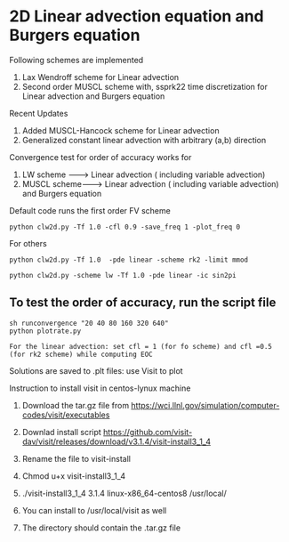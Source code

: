 # 2D Linear advection equation and Burgers equation
Following schemes are implemented
1. Lax Wendroff scheme for Linear advection 
2. Second order MUSCL scheme with, ssprk22 time discretization for Linear advection and Burgers equation

Recent Updates
1. Added MUSCL-Hancock scheme for Linear advection
2. Generalized constant linear advection with arbitrary (a,b) direction


Convergence test for order of accuracy works for 
1. LW scheme ---> Linear advection ( including variable advection)
2. MUSCL scheme---> Linear advection ( including variable advection) and Burgers equation

Default code runs the first order FV scheme

```
python clw2d.py -Tf 1.0 -cfl 0.9 -save_freq 1 -plot_freq 0
```
For others

```
python clw2d.py -Tf 1.0  -pde linear -scheme rk2 -limit mmod
```

```
python clw2d.py -scheme lw -Tf 1.0 -pde linear -ic sin2pi 
```

## To test the order of accuracy, run the script file
```
sh runconvergence "20 40 80 160 320 640"
python plotrate.py

For the linear advection: set cfl = 1 (for fo scheme) and cfl =0.5 (for rk2 scheme) while computing EOC
```

Solutions are saved to .plt files: use Visit to plot

Instruction to install visit in centos-lynux machine

1. Download the tar.gz file from https://wci.llnl.gov/simulation/computer-codes/visit/executables

2. Downlad install script https://github.com/visit-dav/visit/releases/download/v3.1.4/visit-install3_1_4

3. Rename the file to visit-install

4. Chmod u+x visit-install3_1_4

5. ./visit-install3_1_4 3.1.4 linux-x86_64-centos8 /usr/local/

6.  You can install to /usr/local/visit as well

7. The directory should contain the .tar.gz file 

